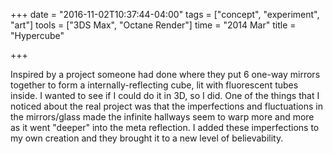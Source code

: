 +++
date = "2016-11-02T10:37:44-04:00"
tags = ["concept", "experiment", "art"]
tools = ["3DS Max", "Octane Render"]
time = "2014 Mar"
title = "Hypercube"

+++

Inspired by a project someone had done where they put 6 one-way mirrors together to form a internally-reflecting cube, lit with fluorescent tubes inside. I wanted to see if I could do it in 3D, so I did. One of the things that I noticed about the real project was that the imperfections and fluctuations in the mirrors/glass made the infinite hallways seem to warp more and more as it went "deeper" into the meta reflection. I added these imperfections to my own creation and they brought it to a new level of believability.
